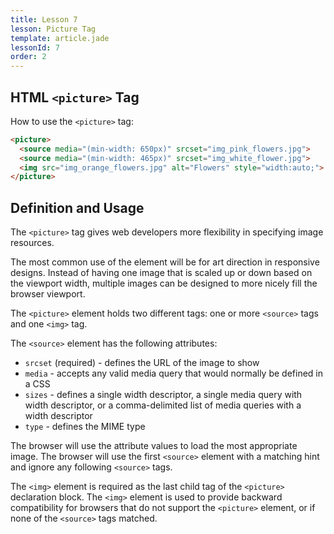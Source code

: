 ```yaml
---
title: Lesson 7
lesson: Picture Tag
template: article.jade
lessonId: 7
order: 2
---
```


## HTML `<picture>` Tag

How to use the `<picture>` tag:

```html
<picture>
  <source media="(min-width: 650px)" srcset="img_pink_flowers.jpg">
  <source media="(min-width: 465px)" srcset="img_white_flower.jpg">
  <img src="img_orange_flowers.jpg" alt="Flowers" style="width:auto;">
</picture>
```

## Definition and Usage

The `<picture>` tag gives web developers more flexibility in specifying image resources.

The most common use of the <picture> element will be for art direction in responsive designs. Instead of having one image that is scaled up or down based on the viewport width, multiple images can be designed to more nicely fill the browser viewport.

The `<picture>` element holds two different tags: one or more `<source>` tags and one `<img>` tag.

The `<source>` element has the following attributes:

- `srcset` (required) - defines the URL of the image to show
- `media` - accepts any valid media query that would normally be defined in a CSS
- `sizes` - defines a single width descriptor, a single media query with width descriptor, or a comma-delimited list of media queries with a width descriptor
- `type` - defines the MIME type

The browser will use the attribute values to load the most appropriate image. The browser will use the first `<source>` element with a matching hint and ignore any following `<source>` tags.

The `<img>` element is required as the last child tag of the `<picture>` declaration block. The `<img>` element is used to provide backward compatibility for browsers that do not support the `<picture>` element, or if none of the `<source>` tags matched.
